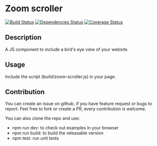 # Zoom scroller

[![Build Status][travis-badge]][travis-badge-url]
[![Dependencies Status][david-dev-badge]][david-dev-badge-url]
[![Coverage Status][coveralls-badge]][coveralls-badge-url]

## Description
A JS component to include a bird's eye view of your website.

## Usage
Include the script (build/zoom-scroller.js) in your page.

## Contribution
You can create an issue on github, if you have feature request or bugs to report.
Feel free to fork or create a PR, every contribution is welcome.

You can also clone the repo and use:
* npm run dev: to check out examples in your browser
* npm run build: to build the releasable version
* npm test: run unit tests

[travis-badge]: https://travis-ci.org/atikenny/zoom-scroller.svg?branch=master
[travis-badge-url]: https://travis-ci.org/atikenny/zoom-scroller
[david-dev-badge]: https://david-dm.org/atikenny/zoom-scroller/dev-status.svg
[david-dev-badge-url]: https://david-dm.org/atikenny/zoom-scroller?type=dev
[coveralls-badge]: https://coveralls.io/repos/github/atikenny/zoom-scroller/badge.svg?branch=master
[coveralls-badge-url]: https://coveralls.io/github/atikenny/zoom-scroller?branch=master
